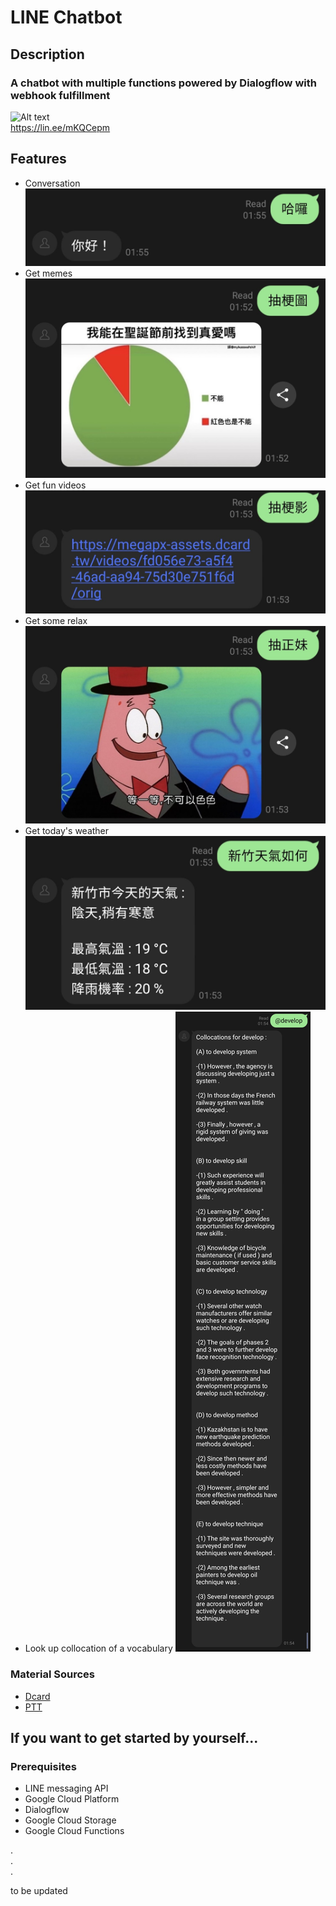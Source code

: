 # LINE Chatbot

## Description

### A chatbot with multiple functions powered by Dialogflow with webhook fulfillment

![Alt text](https://qr-official.line.me/sid/M/001occsl.png "Title")  
https://lin.ee/mKQCepm

## Features  

- Conversation
![Alt text](https://github.com/tinwech/linebot/blob/master/assets/Screenshot_20211224-015547_LINE.jpg?raw=true "Title")
- Get memes
![Alt text](https://github.com/tinwech/linebot/blob/master/assets/Screenshot_20211224-015316_LINE.jpg?raw=true "Title")
- Get fun videos
![Alt text](https://github.com/tinwech/linebot/blob/master/assets/Screenshot_20211224-015446_LINE.jpg?raw=true "Title")
- Get some relax
![Alt text](https://github.com/tinwech/linebot/blob/master/assets/Screenshot_20211224-015456_LINE~2.jpg?raw=true "Title")
- Get today's weather
![Alt text](https://github.com/tinwech/linebot/blob/master/assets/Screenshot_20211224-015456_LINE.jpg?raw=true "Title")
- Look up collocation of a vocabulary
![Alt text](https://github.com/tinwech/linebot/blob/master/assets/Screenshot_20211224-015507_LINE.jpg?raw=true "Title")

### Material Sources
- [Dcard](https://www.dcard.tw/f)
- [PTT](https://term.ptt.cc/)  


## If you want to get started by yourself...

### Prerequisites
- LINE messaging API
- Google Cloud Platform
- Dialogflow
- Google Cloud Storage
- Google Cloud Functions  
  
.  
.  
.  


to be updated